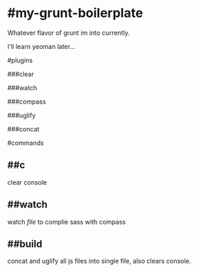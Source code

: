 #my-grunt-boilerplate
====================

Whatever flavor of grunt im into currently.

I'll learn yeoman later...


#plugins

###clear

###watch

###compass

###uglify

###concat


#commands

##c
--------------------
clear console


##watch
--------------------
watch *file* to complie sass with compass


##build
--------------------
concat and uglify all js files into single file, also clears console.